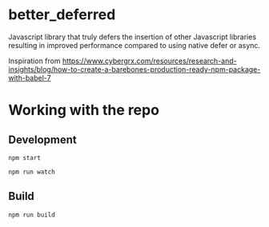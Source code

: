 # better_deferred
Javascript library that truly defers the insertion of other Javascript libraries resulting in improved performance compared to using native defer or async.

Inspiration from https://www.cybergrx.com/resources/research-and-insights/blog/how-to-create-a-barebones-production-ready-npm-package-with-babel-7


# Working with the repo

## Development
```
npm start
```

```
npm run watch
```
## Build
```
npm run build
```

